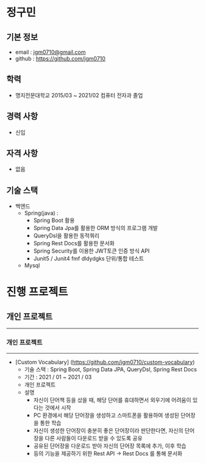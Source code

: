 # 정구민
## 기본 정보

- email : jgm0710@gmail.com
- github : https://github.com/jgm0710

## 학력

- 명지전문대학교 2015/03 ~ 2021/02 컴퓨터 전자과 졸업

## 경력 사항

- 신입

## 자격 사항

- 없음

## 기술 스택

- 백엔드
  - Spring(java) : 
    - Spring Boot 활용
    - Spring Data Jpa를 활용한 ORM 방식의 프로그램 개발
    - QueryDsl을 활용한 동적쿼리
    - Spring Rest Docs를 활용한 문서화
    - Spring Security를 이용한 JWT토큰 인증 방식 API
    - Junit5 / Junit4 fmf dldydgks 단위/통합 테스트
  - Mysql

# 진행 프로젝트

## 개인 프로젝트
---
### 개인 프로젝트
---
- [Custom Vocabulary] (https://github.com/jgm0710/custom-vocabulary)
  - 기술 스택 : Spring Boot, Spring Data JPA, QueryDsl, Spring Rest Docs
  - 기간 : 2021 / 01 ~ 2021 / 03
  - 개인 프로젝트
  - 설명
    - 자신이 단어책 등을 샀을 때, 해당 단어를 휴대하면서 외우기에 어려움이 있다는 것에서 시작
    - PC 환경에서 해당 단어장을 생성하고 스마트폰을 활용하여 생성된 단어장을 통한 학습
    - 자신이 생성한 단어장이 충분히 좋은 단어장이라 판단한다면, 자신의 단어장을 다른 사람들이 다운로드 받을 수 있도록 공유
    - 공유된 단어장을 다운로드 받아 자신의 단어장 목록에 추가, 이후 학습
    - 등의 기능을 제공하기 위한 Rest API -> Rest Docs 를 통해 문서화

